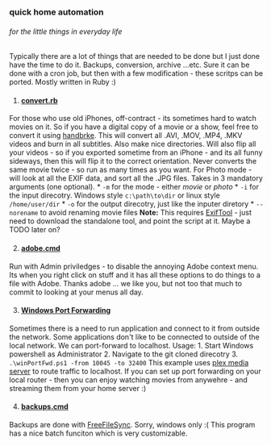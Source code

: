 ###  quick home automation
###### for the little things in everyday life

Typically there are a lot of things that are needed to be done but I just done have the time to do it.  Backups, conversion, archive ...etc.  Sure it can be done with a cron job, but then with a few modification - these scritps can be ported.  Mostly written in Ruby :)

1. #### [convert.rb](./01convert.rb)
For those who use old iPhones, off-contract - its sometimes hard to watch movies on it.  So if you have a digital copy of a movie or a show, feel free to convert it using [handbrke](https://handbrake.fr/downloads.php).  This will convert all .AVI, .MOV, .MP4, .MKV videos and burn in all subtitles.  Also make nice directories.  Will also flip all your videos - so if you exported sometime from an iPhone - and its all funny sideways, then this will flip it to the correct orientation.  Never converts the same movie twice - so run as many times as you want.
    For Photo mode - will look at all the EXIF data, and sort all the .JPG files.
    Takes in 3 mandatory arguments (one optional).
    * ```-m``` for the mode - either *movie* or *photo*
    * ```-i``` for the input direcotry.  Windows style ```c:\path\to\dir``` or linux style ```/home/user/dir```
    * ```-o``` for the output direcotry, just like the inputer diretory
    * ```--norename``` to avoid renaming movie files
    **Note:**  This requires [ExifTool](http://www.sno.phy.queensu.ca/~phil/exiftool/) - just need to download the standalone tool, and point the script at it.  Maybe a TODO later on?

2. #### [adobe.cmd](./02adobe.cmd)
Run with Admin priviledges - to disable the annoying Adobe context menu.  Its when you right click on stuff and it has all these options to do things to a file with Adobe.  Thanks adobe ... we like you, but not too that much to commit to looking at your menus all day.

3. #### [Windows Port Forwarding](./03winPortFwd.ps1)
Sometimes there is a need to run application and connect to it from outside the network.  Some applications don't like to be connected to outside of the local network.  We can port-forward to localhost.  Usage:
    1. Start Windows powershell as Administrator
    2. Navigate to the git cloned direcotry
    3. ```.\winPortFwd.ps1 -from 10045 -to 32400```
    This example uses [plex media server](https://plex.tv/) to route traffic to localhost.  If you can set up port forwarding on your local router - then you can enjoy watching movies from anywehre - and streaming them from your home server :)

4. #### [backups.cmd](../04makebackups.rb)
Backups are done with [FreeFileSync](http://www.freefilesync.org/).  Sorry, windows only :(  This program has a nice batch funciton which is very customizable.
